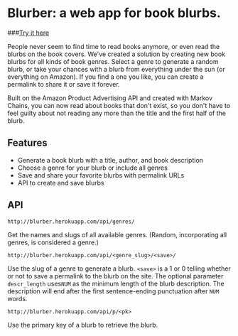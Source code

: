 # Blurber: a web app for book blurbs.

###[Try it here](http://blurber.herokuapp.com/)

People never seem to find time to read books anymore, or even read the blurbs on the book covers. We've created a solution by creating new book blurbs for all kinds of book genres. Select a genre to generate a random blurb, or take your chances with a blurb from everything under the sun (or everything on Amazon). If you find a one you like, you can create a permalink to share it or save it forever.

Built on the Amazon Product Advertising API and created with Markov Chains, you can now read about books that don't exist, so you don't have to feel guilty about not reading any more than the title and the first half of the blurb.

## Features

- Generate a book blurb with a title, author, and book description
- Choose a genre for your blurb or include all genres
- Save and share your favorite blurbs with permalink URLs
- API to create and save blurbs

## API

`http://blurber.herokuapp.com/api/genres/`

Get the names and slugs of all available genres. (Random, incorporating all genres, is considered a genre.)

`http://blurber.herokuapp.com/api/<genre_slug>/<save>/`

Use the slug of a genre to generate a blurb. `<save>` is a 1 or 0 telling whether or not to save a permalink to the blurb on the site.
The optional parameter `descr_length` uses`NUM` as the minimum length of the blurb description. The description will end after the first sentence-ending punctuation after `NUM` words.

`http://blurber.herokuapp.com/api/p/<pk>`

Use the primary key <pk> of a blurb to retrieve the blurb.
